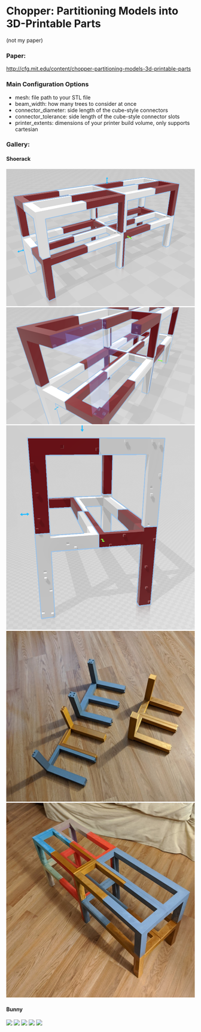 # Chopper: Partitioning Models into 3D-Printable Parts
(not my paper)

### Paper:
http://cfg.mit.edu/content/chopper-partitioning-models-3d-printable-parts

### Main Configuration Options
* mesh: file path to your STL file
* beam_width: how many trees to consider at once
* connector_diameter: side length of the cube-style connectors
* connector_tolerance: side length of the cube-style connector slots
* printer_extents: dimensions of your printer build volume, only supports cartesian


### Gallery:
#### Shoerack
![](images/shoerack1.PNG)
![](images/shoerack2.PNG)
![](images/shoerack3.PNG)
![](images/shoerack4.jpg)
![](images/shoerack5.jpg)
#### Bunny
![](images/process1.png)
![](images/process2.png)
![](images/process3.png)
![](images/process4.jpg)
![](images/process5.jpg)
